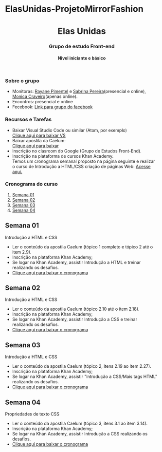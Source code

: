 # ElasUnidas-ProjetoMirrorFashion

<!DOCTYPE html>
<html>

<head>
   
</head>

<body>
    <header>
        <h1>Elas Unidas</h1>
        <h3>Grupo de estudo Front-end</h3>
        <h4>Nivel iniciante e básico</h4>
    </header>
    <article>
        <section>
            <h3>Sobre o grupo</h3>
            <ul>
                <li>Monitoras: <a href="https://www.linkedin.com/in/rayanepimentel/" target="_blank">Rayane Pimentel</a> e <a href="https://www.linkedin.com/in/sabrina-pereira-da-silva-spds/" target="_blank">Sabrina Pereira</a>(presencial e online), <a href="https://www.linkedin.com/in/monica-craveiro-de-menezes/" target="_blank">Monica Craveiro</a>(apenas online).</li>
                <li>Encontros: presencial e online</li>
                <li>Fecebook: <a href="https://www.facebook.com/groups/elasunidas/" target="_blank">Link para grupo do
                        facebook</a></li>
            </ul>
        </section>
        <section>
            <h3>Recursos e Tarefas</h3>
            <ul>
                <li>Baixar Visual Studio Code ou similar (Atom, por exemplo)<br>
                    <a href="https://code.visualstudio.com/Download" target="_blank">Clique aqui para baixar VS</a>
                </li>
                <li>Baixar apostila da Caelum:<br>
                    <a href="https://www.caelum.com.br/apostila-html-css-javascript" target="_blank">Clique aqui para
                        baixar</a></li>
                <li>Inscrição no clasroom do Google (Grupo de Estudos Front-End).</li>
                <li>Inscrição na plataforma de cursos Khan Academy. <br>Temos um cronograma semanal proposto na página
                    seguinte e realizar o
                    curso de Introdução a HTML/CSS criação de páginas Web:
                    <a href="https://pt.khanacademy.org/computing/computer-programming/html-css%23concept-intro"
                        target="_blank">Acesse aqui.</a>
                </li>
            </ul>
        </section>
        <section>
            <h3>Cronograma do curso</h3>
            <ol>
                <li><a href="#semana01">Semana 01</a></li>
                <li><a href="#semana02">Semana 02</a></li>
                <li><a href="#semana03">Semana 03</a></li>
                <li><a href="#semana04">Semana 04</a></li>
            </ol>
        </section>
        <section>
            <h2 id="semana01">Semana 01</h2>
            <p>Introdução a HTML e CSS</p>
            <ul>
                <li>Ler o conteúdo da apostila
                    Caelum (tópico 1 completo e
                    tópico 2 até o item 2.9).</li>
                <li>Inscrição na plataforma
                    Khan Academy;
                </li>
                <li>Se logar na Khan
                    Academy, assistir
                    Introdução a HTML e
                    treinar realizando os
                    desafios.</li>
               <li><a href="https://gallery.mailchimp.com/48b6a69ffc05f2c2b651c2851/files/5e85d1eb-f782-4598-9437-f9674aa7f406/ElasUnidas_Cronograma2019.01.pdf" target="_blank">Clique aqui para
                        baixar o cronograma</a></li>
            </ul>
        </section>
       <section>
            <h2 id="semana02">Semana 02</h2>
            <p>Introdução a HTML e CSS</p>
            <ul>
                <li>Ler o conteúdo da apostila
                    Caelum 
                    (tópico 2.10 até o item 2.18).</li>
                <li>Inscrição na plataforma
                    Khan Academy;
                </li>
                <li>Se logar na Khan
                    Academy, assistir
                    Introdução a CSS e
                    treinar realizando os
                    desafios.</li>
               <li><a href="https://gallery.mailchimp.com/48b6a69ffc05f2c2b651c2851/files/5e85d1eb-f782-4598-9437-f9674aa7f406/ElasUnidas_Cronograma2019.01.pdf" target="_blank">Clique aqui para
                        baixar o cronograma</a></li>
            </ul>
        </section>
       <section>
            <h2 id="semana03">Semana 03</h2>
            <p>Introdução a HTML e CSS</p>
            <ul>
                <li>Ler o conteúdo da apostila
                    Caelum 
                   (tópico 2, itens 2.19 ao item 2.27).</li>
                <li>Inscrição na plataforma
                    Khan Academy;
                </li>
                <li>Se logar na Khan
                    Academy, assistir
                    "Introdução a CSS/Mais tags HTML" realizando os
                    desafios.</li>
               <li><a href="https://gallery.mailchimp.com/48b6a69ffc05f2c2b651c2851/files/a77ba09f-c838-42cc-b319-c34de73e9421/ElasUnidas_Cronograma2019_Semana3e4_1_.pdf" target="_blank">Clique aqui para
                        baixar o cronograma</a></li>
            </ul>
        </section>
       <section>
            <h2 id="semana04">Semana 04</h2>
            <p>Propriedades de texto CSS</p>
            <ul>
                <li>Ler o conteúdo da apostila
                    Caelum 
                   (tópico 3, itens 3.1 ao item 3.14).</li>
                <li>Inscrição na plataforma
                    Khan Academy;
                </li>
                <li>Se logar na Khan
                    Academy, assistir
                    Introdução a CSS realizando os
                    desafios.</li>
               <li><a href="https://gallery.mailchimp.com/48b6a69ffc05f2c2b651c2851/files/a77ba09f-c838-42cc-b319-c34de73e9421/ElasUnidas_Cronograma2019_Semana3e4_1_.pdf" target="_blank">Clique aqui para
                        baixar o cronograma</a></li>
            </ul>
        </section>
    </article>

</body>

</html>
